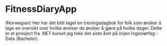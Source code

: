 # FitnessDiaryApp
(Norwegian) Her har det blitt laget en treningsdagbok for folk som ønsker å lage en oversikt over hvilke øvelser de ønsker å gjøre på hvilke dager. Dette er et prosject fra .NET kurset jeg tokk det siste året på linjen Ingeniørfag - Data (Bachelor)
